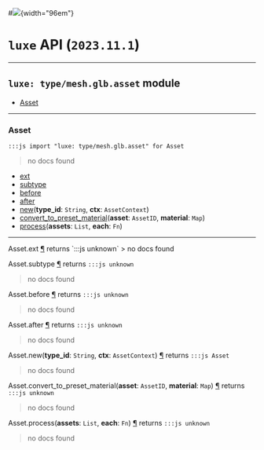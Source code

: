 #![](../../../../../../images/luxe-dark.svg){width="96em"}

# `luxe` API (`2023.11.1`)  


---

## `luxe: type/mesh.glb.asset` module

- [Asset](#asset)   

---

### Asset
`:::js import "luxe: type/mesh.glb.asset" for Asset`
> no docs found

- [ext](#Asset.ext)
- [subtype](#Asset.subtype)
- [before](#Asset.before)
- [after](#Asset.after)
- [new](#Asset.new+2)(**type_id**: `String`, **ctx**: `AssetContext`)
- [convert_to_preset_material](#Asset.convert_to_preset_material+2)(**asset**: `AssetID`, **material**: `Map`)
- [process](#Asset.process+2)(**assets**: `List`, **each**: `Fn`)

<hr/>
<endpoint module="luxe: type/mesh.glb.asset" class="Asset" signature="ext"></endpoint>
<signature id="Asset.ext">Asset.ext
<a class="headerlink" href="#Asset.ext" title="Permanent link">¶</a></signature>
<span class='api_ret'>returns</span> `:::js unknown`
> no docs found   

<endpoint module="luxe: type/mesh.glb.asset" class="Asset" signature="subtype"></endpoint>
<signature id="Asset.subtype">Asset.subtype
<a class="headerlink" href="#Asset.subtype" title="Permanent link">¶</a></signature>
<span class='api_ret'>returns</span> `:::js unknown`
> no docs found   

<endpoint module="luxe: type/mesh.glb.asset" class="Asset" signature="before"></endpoint>
<signature id="Asset.before">Asset.before
<a class="headerlink" href="#Asset.before" title="Permanent link">¶</a></signature>
<span class='api_ret'>returns</span> `:::js unknown`
> no docs found   

<endpoint module="luxe: type/mesh.glb.asset" class="Asset" signature="after"></endpoint>
<signature id="Asset.after">Asset.after
<a class="headerlink" href="#Asset.after" title="Permanent link">¶</a></signature>
<span class='api_ret'>returns</span> `:::js unknown`
> no docs found   

<endpoint module="luxe: type/mesh.glb.asset" class="Asset" signature="new(type_id : String, ctx : AssetContext)"></endpoint>
<signature id="Asset.new+2">Asset.new(**type_id**: `String`, **ctx**: `AssetContext`)
<a class="headerlink" href="#Asset.new+2" title="Permanent link">¶</a></signature>
<span class='api_ret'>returns</span> `:::js Asset`
> no docs found   

<endpoint module="luxe: type/mesh.glb.asset" class="Asset" signature="convert_to_preset_material(asset : AssetID, material : Map)"></endpoint>
<signature id="Asset.convert_to_preset_material+2">Asset.convert_to_preset_material(**asset**: `AssetID`, **material**: `Map`)
<a class="headerlink" href="#Asset.convert_to_preset_material+2" title="Permanent link">¶</a></signature>
<span class='api_ret'>returns</span> `:::js unknown`
> no docs found   

<endpoint module="luxe: type/mesh.glb.asset" class="Asset" signature="process(assets : List, each : Fn)"></endpoint>
<signature id="Asset.process+2">Asset.process(**assets**: `List`, **each**: `Fn`)
<a class="headerlink" href="#Asset.process+2" title="Permanent link">¶</a></signature>
<span class='api_ret'>returns</span> `:::js unknown`
> no docs found   

